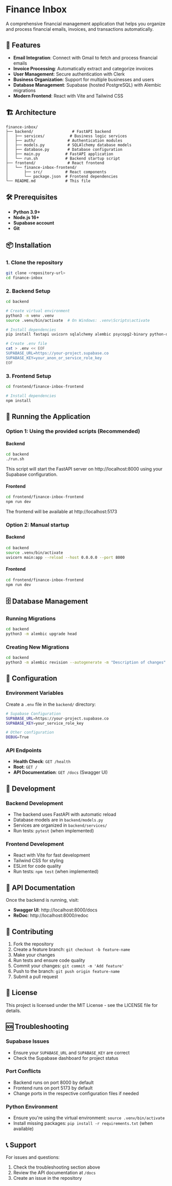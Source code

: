 # Finance Inbox

A comprehensive financial management application that helps you organize and process financial emails, invoices, and transactions automatically.

## 🚀 Features

- **Email Integration**: Connect with Gmail to fetch and process financial emails
- **Invoice Processing**: Automatically extract and categorize invoices
- **User Management**: Secure authentication with Clerk
- **Business Organization**: Support for multiple businesses and users
- **Database Management**: Supabase (hosted PostgreSQL) with Alembic migrations
- **Modern Frontend**: React with Vite and Tailwind CSS

## 🏗️ Architecture

```
finance-inbox/
├── backend/                 # FastAPI backend
│   ├── services/           # Business logic services
│   ├── auth/              # Authentication modules
│   ├── models.py          # SQLAlchemy database models
│   ├── database.py        # Database configuration
│   ├── main.py           # FastAPI application
│   └── run.sh            # Backend startup script
├── frontend/              # React frontend
│   └── finance-inbox-frontend/
│       ├── src/          # React components
│       └── package.json  # Frontend dependencies
└── README.md             # This file
```

## 🛠️ Prerequisites

- **Python 3.9+**
- **Node.js 16+**
- **Supabase account**
- **Git**

## 📦 Installation

### 1. Clone the repository
```bash
git clone <repository-url>
cd finance-inbox
```

### 2. Backend Setup

```bash
cd backend

# Create virtual environment
python3 -m venv .venv
source .venv/bin/activate  # On Windows: .venv\Scripts\activate

# Install dependencies
pip install fastapi uvicorn sqlalchemy alembic psycopg2-binary python-dotenv supabase

# Create .env file
cat > .env << EOF
SUPABASE_URL=https://your-project.supabase.co
SUPABASE_KEY=your_anon_or_service_role_key
EOF
```

### 3. Frontend Setup

```bash
cd frontend/finance-inbox-frontend

# Install dependencies
npm install
```

## 🚀 Running the Application

### Option 1: Using the provided scripts (Recommended)

#### Backend
```bash
cd backend
./run.sh
```

This script will start the FastAPI server on http://localhost:8000 using your
Supabase configuration.

#### Frontend
```bash
cd frontend/finance-inbox-frontend
npm run dev
```

The frontend will be available at http://localhost:5173

### Option 2: Manual startup

#### Backend
```bash
cd backend
source .venv/bin/activate
uvicorn main:app --reload --host 0.0.0.0 --port 8000
```

#### Frontend
```bash
cd frontend/finance-inbox-frontend
npm run dev
```

## 🗄️ Database Management

### Running Migrations
```bash
cd backend
python3 -m alembic upgrade head
```

### Creating New Migrations
```bash
cd backend
python3 -m alembic revision --autogenerate -m "Description of changes"
```

## 🔧 Configuration

### Environment Variables

Create a `.env` file in the `backend/` directory:

```bash
# Supabase Configuration
SUPABASE_URL=https://your-project.supabase.co
SUPABASE_KEY=your_service_role_key

# Other configuration
DEBUG=True
```

### API Endpoints

- **Health Check**: `GET /health`
- **Root**: `GET /`
- **API Documentation**: `GET /docs` (Swagger UI)

## 🧪 Development

### Backend Development
- The backend uses FastAPI with automatic reload
- Database models are in `backend/models.py`
- Services are organized in `backend/services/`
- Run tests: `pytest` (when implemented)

### Frontend Development
- React with Vite for fast development
- Tailwind CSS for styling
- ESLint for code quality
- Run tests: `npm test` (when implemented)

## 📝 API Documentation

Once the backend is running, visit:
- **Swagger UI**: http://localhost:8000/docs
- **ReDoc**: http://localhost:8000/redoc

## 🤝 Contributing

1. Fork the repository
2. Create a feature branch: `git checkout -b feature-name`
3. Make your changes
4. Run tests and ensure code quality
5. Commit your changes: `git commit -m 'Add feature'`
6. Push to the branch: `git push origin feature-name`
7. Submit a pull request

## 📄 License

This project is licensed under the MIT License - see the LICENSE file for details.

## 🆘 Troubleshooting

### Supabase Issues
- Ensure your `SUPABASE_URL` and `SUPABASE_KEY` are correct
- Check the Supabase dashboard for project status

### Port Conflicts
- Backend runs on port 8000 by default
- Frontend runs on port 5173 by default
- Change ports in the respective configuration files if needed

### Python Environment
- Ensure you're using the virtual environment: `source .venv/bin/activate`
- Install missing packages: `pip install -r requirements.txt` (when available)

## 📞 Support

For issues and questions:
1. Check the troubleshooting section above
2. Review the API documentation at `/docs`
3. Create an issue in the repository
